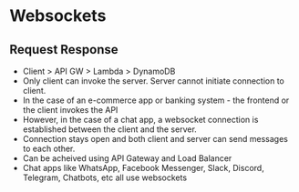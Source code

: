 # Websockets


## Request Response

- Client > API GW > Lambda > DynamoDB
- Only client can invoke the server. Server cannot initiate connection to client.
- In the case of an e-commerce app or banking system - the frontend or the client invokes the API
- However, in the case of a chat app, a websocket connection is established between the client and the server. 
- Connection stays open and both client and server can send messages to each other.
- Can be acheived using API Gateway and Load Balancer
- Chat apps like WhatsApp, Facebook Messenger, Slack, Discord, Telegram, Chatbots, etc all use websockets
